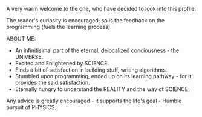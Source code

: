 A very warm welcome to the one, who have decided to look into this profile.

The reader's curiosity is encouraged; so is the feedback on the programming (fuels the learning process).

ABOUT ME: 
 * An infinitisimal part of the eternal, delocalized conciousness - the UNIVERSE.
 * Excited and Enlightened by SCIENCE.
 * Finds a bit of satisfaction in building stuff, writing algorithms.
 * Stumbled upon programming, ended up on its learning pathway - for it provides the said satisfaction.
 * Eternally hungry to understand the REALITY and the way of SCIENCE.

Any advice is greatly encouraged - it supports the life's goal - Humble pursuit of PHYSICS.

<!---
PAWAN-G14/PAWAN-G14 is a ✨ special ✨ repository because its `README.md` (this file) appears on your GitHub profile.
You can click the Preview link to take a look at your changes.
--->
